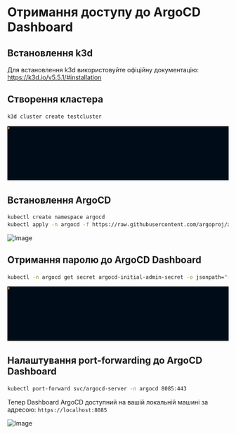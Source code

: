 # Отримання доступу до ArgoCD Dashboard

## Встановлення k3d

Для встановлення k3d використовуйте офіційну документацію: https://k3d.io/v5.5.1/#installation

## Створення кластера

```bash
k3d cluster create testcluster
```

![Image](../res/k3d-poc-demo.gif)

## Встановлення ArgoCD

```bash
kubectl create namespace argocd
kubectl apply -n argocd -f https://raw.githubusercontent.com/argoproj/argo-cd/stable/manifests/install.yaml
```

![Image](../res/argocd-install-demo.gif)

## Отримання паролю до ArgoCD Dashboard

```bash
kubectl -n argocd get secret argocd-initial-admin-secret -o jsonpath="{.data.password}" | base64 -d; echo
```

![Image](../res/get-password-demo.gif)

## Налаштування port-forwarding до ArgoCD Dashboard

```bash
kubectl port-forward svc/argocd-server -n argocd 8085:443
```

Тепер Dashboard ArgoCD доступний на вашій локальній машині за адресою: ```https://localhost:8085```

![Image](../res/argocd-dashboard-demo.gif)
